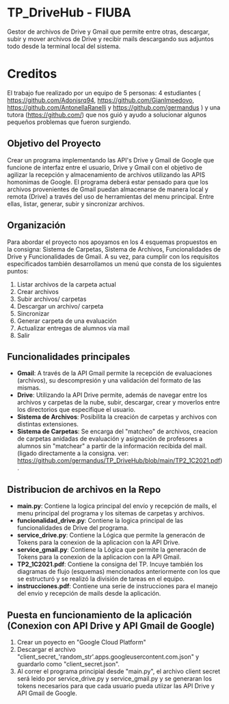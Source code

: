 # TP_DriveHub - FIUBA

Gestor de archivos de Drive y Gmail que permite entre otras, descargar, subir y mover archivos de Drive y recibir mails descargando sus adjuntos todo desde la terminal local del sistema.

# Creditos

El trabajo fue realizado por un equipo de 5 personas: 4 estudiantes ( https://github.com/Adonisrq94, https://github.com/GianImpedovo, https://github.com/AntonellaRanelli y https://github.com/germandus ) y una tutora (https://github.com/) que nos guió y ayudo a solucionar algunos pequeños problemas que fueron surgiendo. 


## Objetivo del Proyecto

Crear un programa implementando las API's Drive y Gmail de Google que funcione de interfaz entre el usuario, Drive y Gmail con el objetivo de agilizar la recepción y almacenamiento de archivos utilizando las APIS homonimas de Google. El programa deberá estar pensado para que los archivos provenientes de Gmail puedan almacenarse de manera local y remota (Drive) a través del uso de herramientas del menu principal. Entre ellas, listar, generar, subir y sincronizar archivos.

## Organización

Para abordar el proyecto nos apoyamos en los 4 esquemas propuestos en la consigna: Sistema de Carpetas, Sistema de Archivos, Funcionalidades de Drive y Funcionalidades de Gmail. A su vez, para cumplir con los requisitos especificados también desarrollamos un menú que consta de los siguientes puntos:

1. Listar archivos de la carpeta actual
2. Crear archivos
3. Subir archivos/ carpetas
4. Descargar un archivo/ carpeta
5. Sincronizar
6. Generar carpeta de una evaluación
7. Actualizar entregas de alumnos vía mail
8. Salir

## Funcionalidades principales

* **Gmail**: 
A través de la API Gmail permite la recepción de evaluaciones (archivos), su descompresión y una validación del formato de las mismas.
* **Drive**: 
Utilizando la API Drive permite, además de navegar entre los archivos y carpetas de la nube, subir, descargar, crear y moverlos entre los directorios que especifique el usuario.
* **Sistema de Archivos**:
Posibilita la creación de carpetas y archivos con distintas extensiones.
* **Sistema de Carpetas**:
Se encarga del "matcheo" de archivos, creacion de carpetas anidadas de evaluación y asignación de profesores a alumnos sin "matchear" a partir de la información recibida del mail.
(ligado directamente a la consigna. ver: https://github.com/germandus/TP_DriveHub/blob/main/TP2_1C2021.pdf).

## Distribucion de archivos en la Repo

* **main.py**: 
Contiene la logica principal del envío y recepción de mails, el menu principal del programa y los sitemas de carpetas y archivos.
* **funcionalidad_drive.py**: 
Contiene la logica principal de las funcionalidades de Drive del programa.
* **service_drive.py**:
Contiene la Lógica que permite la generacón de Tokens para la conexion de la aplicacion con la API Drive.
* **service_gmail.py**:
Contiene la Lógica que permite la generacón de Tokens para la conexion de la aplicacion con la API Gmail.
* **TP2_1C2021.pdf**:
Contiene la consigna del TP. Incuye también los diagramas de flujo (esquemas) mencionados anteriormente con los que se estructuró y se realizó la división de tareas en el equipo.
* **instrucciones.pdf**:
Contiene una serie de instrucciones para el manejo del envio y recepción de mails desde la aplicación.

## Puesta en funcionamiento de la aplicación (Conexion con API Drive y API Gmail de Google)

1. Crear un poyecto en "Google Cloud Platform"
2. Descargar el archivo "client_secret_'random_str'.apps.googleusercontent.com.json" y guardarlo como "client_secret.json". 
3. Al correr el programa principial desde "main.py", el archivo client secret será leido por service_drive.py y service_gmail.py y se generaran los tokens necesarios para que cada usuario pueda utiizar las API Drive y API Gmail de Google.